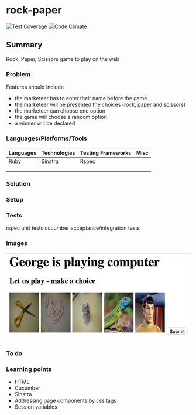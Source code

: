# rock-paper

[![Test Coverage](https://codeclimate.com/github/chandley/rock-paper/badges/coverage.svg)](https://codeclimate.com/github/chandley/rock-paper)
[![Code Climate](https://codeclimate.com/github/chandley/rock-paper/badges/gpa.svg)](https://codeclimate.com/github/chandley/rock-paper)

## Summary

Rock, Paper, Scissors game to play on the web 

### Problem

Features should include
* the marketeer has to enter their name before the game
* the marketeer will be presented the choices (rock, paper and scissors)
* the marketeer can choose one option
* the game will choose a random option
* a winner will be declared

### Languages/Platforms/Tools

| Languages | Technologies  | Testing Frameworks| Misc
| :-------------------------------------------- |:--------------|:-----------|:----|
| Ruby      |  Sinatra             | Rspec             |               |
|           |               |                   |               |
|           |               |                   |  
|           |               |

### Solution

### Setup

### Tests

rspec unit tests
cucumber acceptance/integration tests

### Images
![Image of Screen](https://github.com/chandley/rock-paper/blob/master/images/screenshot.jpg)
### To do

### Learning points

* HTML
* Cucumber
* Sinatra
* Addressing page components by css tags
* Session variables



